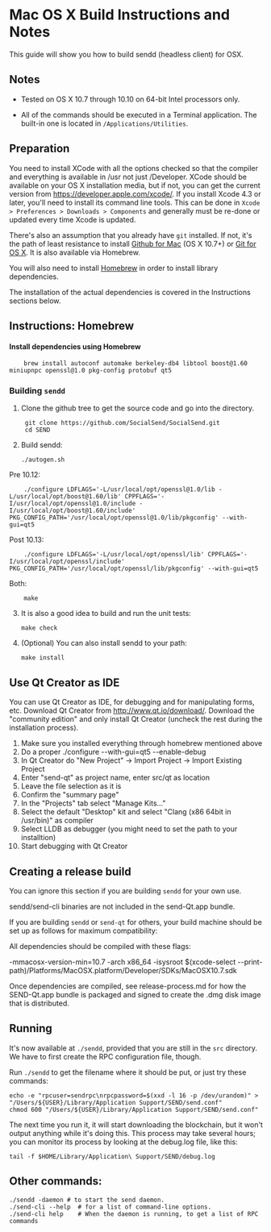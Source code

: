 Mac OS X Build Instructions and Notes
====================================
This guide will show you how to build sendd (headless client) for OSX.

Notes
-----

* Tested on OS X 10.7 through 10.10 on 64-bit Intel processors only.

* All of the commands should be executed in a Terminal application. The
built-in one is located in `/Applications/Utilities`.

Preparation
-----------

You need to install XCode with all the options checked so that the compiler
and everything is available in /usr not just /Developer. XCode should be
available on your OS X installation media, but if not, you can get the
current version from https://developer.apple.com/xcode/. If you install
Xcode 4.3 or later, you'll need to install its command line tools. This can
be done in `Xcode > Preferences > Downloads > Components` and generally must
be re-done or updated every time Xcode is updated.

There's also an assumption that you already have `git` installed. If
not, it's the path of least resistance to install [Github for Mac](https://mac.github.com/)
(OS X 10.7+) or
[Git for OS X](https://code.google.com/p/git-osx-installer/). It is also
available via Homebrew.

You will also need to install [Homebrew](http://brew.sh) in order to install library
dependencies.

The installation of the actual dependencies is covered in the Instructions
sections below.

Instructions: Homebrew
----------------------

#### Install dependencies using Homebrew

        brew install autoconf automake berkeley-db4 libtool boost@1.60 miniupnpc openssl@1.0 pkg-config protobuf qt5

### Building `sendd`

1. Clone the github tree to get the source code and go into the directory.

        git clone https://github.com/SocialSend/SocialSend.git
        cd SEND

2.  Build sendd:

        ./autogen.sh
Pre 10.12:

        ./configure LDFLAGS='-L/usr/local/opt/openssl@1.0/lib -L/usr/local/opt/boost@1.60/lib' CPPFLAGS='-I/usr/local/opt/openssl@1.0/include -I/usr/local/opt/boost@1.60/include' PKG_CONFIG_PATH='/usr/local/opt/openssl@1.0/lib/pkgconfig' --with-gui=qt5
Post 10.13:

        ./configure LDFLAGS='-L/usr/local/opt/openssl/lib' CPPFLAGS='-I/usr/local/opt/openssl/include' PKG_CONFIG_PATH='/usr/local/opt/openssl/lib/pkgconfig' --with-gui=qt5
 
 Both:
 
        make

3.  It is also a good idea to build and run the unit tests:

        make check

4.  (Optional) You can also install sendd to your path:

        make install

Use Qt Creator as IDE
------------------------
You can use Qt Creator as IDE, for debugging and for manipulating forms, etc.
Download Qt Creator from http://www.qt.io/download/. Download the "community edition" and only install Qt Creator (uncheck the rest during the installation process).

1. Make sure you installed everything through homebrew mentioned above
2. Do a proper ./configure --with-gui=qt5 --enable-debug
3. In Qt Creator do "New Project" -> Import Project -> Import Existing Project
4. Enter "send-qt" as project name, enter src/qt as location
5. Leave the file selection as it is
6. Confirm the "summary page"
7. In the "Projects" tab select "Manage Kits..."
8. Select the default "Desktop" kit and select "Clang (x86 64bit in /usr/bin)" as compiler
9. Select LLDB as debugger (you might need to set the path to your installtion)
10. Start debugging with Qt Creator

Creating a release build
------------------------
You can ignore this section if you are building `sendd` for your own use.

sendd/send-cli binaries are not included in the send-Qt.app bundle.

If you are building `sendd` or `send-qt` for others, your build machine should be set up
as follows for maximum compatibility:

All dependencies should be compiled with these flags:

 -mmacosx-version-min=10.7
 -arch x86_64
 -isysroot $(xcode-select --print-path)/Platforms/MacOSX.platform/Developer/SDKs/MacOSX10.7.sdk

Once dependencies are compiled, see release-process.md for how the SEND-Qt.app
bundle is packaged and signed to create the .dmg disk image that is distributed.

Running
-------

It's now available at `./sendd`, provided that you are still in the `src`
directory. We have to first create the RPC configuration file, though.

Run `./sendd` to get the filename where it should be put, or just try these
commands:

    echo -e "rpcuser=sendrpc\nrpcpassword=$(xxd -l 16 -p /dev/urandom)" > "/Users/${USER}/Library/Application Support/SEND/send.conf"
    chmod 600 "/Users/${USER}/Library/Application Support/SEND/send.conf"

The next time you run it, it will start downloading the blockchain, but it won't
output anything while it's doing this. This process may take several hours;
you can monitor its process by looking at the debug.log file, like this:

    tail -f $HOME/Library/Application\ Support/SEND/debug.log

Other commands:
-------

    ./sendd -daemon # to start the send daemon.
    ./send-cli --help  # for a list of command-line options.
    ./send-cli help    # When the daemon is running, to get a list of RPC commands
